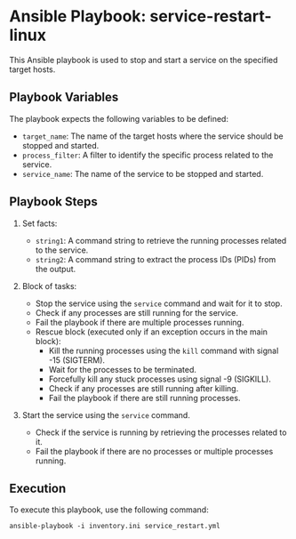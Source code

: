# Ansible Playbook: service-restart-linux

This Ansible playbook is used to stop and start a service on the specified target hosts.

## Playbook Variables

The playbook expects the following variables to be defined:

- `target_name`: The name of the target hosts where the service should be stopped and started.
- `process_filter`: A filter to identify the specific process related to the service.
- `service_name`: The name of the service to be stopped and started.

## Playbook Steps

1. Set facts:
   - `string1`: A command string to retrieve the running processes related to the service.
   - `string2`: A command string to extract the process IDs (PIDs) from the output.

2. Block of tasks:
   - Stop the service using the `service` command and wait for it to stop.
   - Check if any processes are still running for the service.
   - Fail the playbook if there are multiple processes running.
   - Rescue block (executed only if an exception occurs in the main block):
     - Kill the running processes using the `kill` command with signal -15 (SIGTERM).
     - Wait for the processes to be terminated.
     - Forcefully kill any stuck processes using signal -9 (SIGKILL).
     - Check if any processes are still running after killing.
     - Fail the playbook if there are still running processes.

3. Start the service using the `service` command.
   - Check if the service is running by retrieving the processes related to it.
   - Fail the playbook if there are no processes or multiple processes running.

## Execution

To execute this playbook, use the following command:

```shell
ansible-playbook -i inventory.ini service_restart.yml
